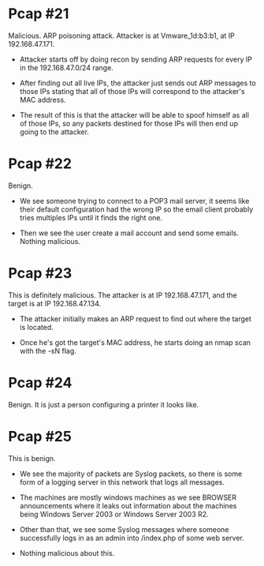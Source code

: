 # Pcap \#21

Malicious. ARP poisoning attack. Attacker is at Vmware_1d:b3:b1, at IP 192.168.47.171.

* Attacker starts off by doing recon by sending ARP requests for every IP in the 192.168.47.0/24 range.

* After finding out all live IPs, the attacker just sends out ARP messages to those IPs stating that all of those IPs will correspond to the attacker's MAC address.

* The result of this is that the attacker will be able to spoof himself as all of those IPs, so any packets destined for those IPs will then end up going to the attacker.

# Pcap \#22

Benign.

* We see someone trying to connect to a POP3 mail server, it seems like their default configuration had the wrong IP so the email client probably tries multiples IPs until it finds the right one.

* Then we see the user create a mail account and send some emails. Nothing malicious.

# Pcap \#23

This is definitely malicious. The attacker is at IP 192.168.47.171, and the target is at IP 192.168.47.134.

* The attacker initially makes an ARP request to find out where the target is located.

* Once he's got the target's MAC address, he starts doing an nmap scan with the -sN flag.

# Pcap \#24

Benign. It is just a person configuring a printer it looks like.

# Pcap \#25

This is benign.

* We see the majority of packets are Syslog packets, so there is some form of a logging server in this network that logs all messages.

* The machines are mostly windows machines as we see BROWSER announcements where it leaks out information about the machines being Windows Server 2003 or Windows Server 2003 R2.

* Other than that, we see some Syslog messages where someone successfully logs in as an admin into /index.php of some web server.

* Nothing malicious about this.
